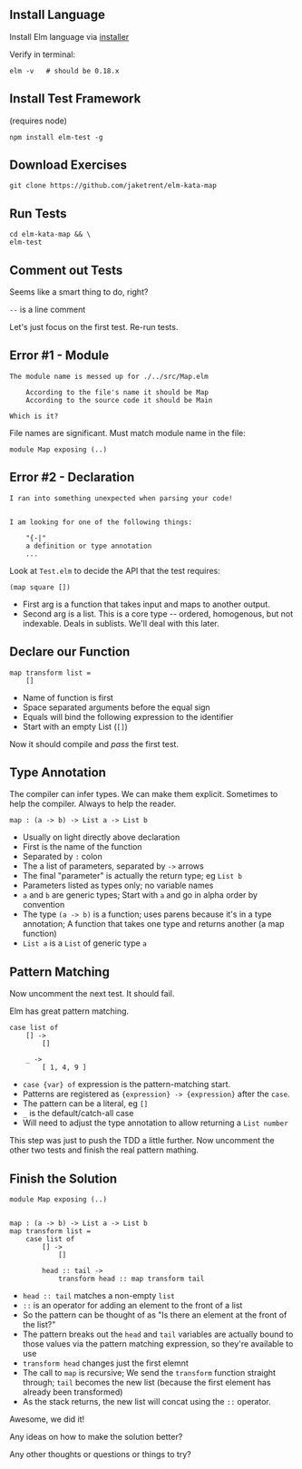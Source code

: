 ## Install Language

Install Elm language via [installer](https://guide.elm-lang.org/install.html)

Verify in terminal:

```
elm -v   # should be 0.18.x
```

## Install Test Framework

(requires node)

```
npm install elm-test -g
```

## Download Exercises

```
git clone https://github.com/jaketrent/elm-kata-map
```

## Run Tests

```
cd elm-kata-map && \
elm-test
```

## Comment out Tests

Seems like a smart thing to do, right?

`--` is a line comment

Let's just focus on the first test.  Re-run tests.

## Error #1 - Module

```
The module name is messed up for ./../src/Map.elm

    According to the file's name it should be Map
    According to the source code it should be Main

Which is it?
```

File names are significant.  Must match module name in the file:

```
module Map exposing (..)
```

## Error #2 - Declaration

```
I ran into something unexpected when parsing your code!


I am looking for one of the following things:

    "{-|"
    a definition or type annotation
    ...
```

Look at `Test.elm` to decide the API that the test requires:

```
(map square [])
```

- First arg is a function that takes input and maps to another output.
- Second arg is a list.  This is a core type -- ordered, homogenous, but not indexable.  Deals in sublists.  We'll deal with this later.

## Declare our Function

```
map transform list =
    []
```

- Name of function is first
- Space separated arguments before the equal sign
- Equals will bind the following expression to the identifier
- Start with an empty List (`[]`)

Now it should compile and *pass* the first test.

## Type Annotation

The compiler can infer types.  We can make them explicit.  Sometimes to help the compiler.  Always to help the reader.

```
map : (a -> b) -> List a -> List b
```

- Usually on light directly above declaration
- First is the name of the function
- Separated by `:` colon
- The a list of parameters, separated by `->` arrows
- The final "parameter" is actually the return type; eg `List b`
- Parameters listed as types only; no variable names
- `a` and `b` are generic types; Start with `a` and go in alpha order by convention
- The type `(a -> b)` is a function; uses parens because it's in a type annotation; A function that takes one type and returns another (a map function)
- `List a` is a `List` of generic type `a`

## Pattern Matching

Now uncomment the next test.  It should fail.

Elm has great pattern matching.

```
case list of
    [] ->
        []

    _ ->
        [ 1, 4, 9 ]
```

- `case {var} of` expression is the pattern-matching start.
- Patterns are registered as `{expression} -> {expression}` after the `case`.  
- The pattern can be a literal, eg `[]`
- `_` is the default/catch-all case
- Will need to adjust the type annotation to allow returning a `List number`

This step was just to push the TDD a little further.  Now uncomment the other two tests and finish the real pattern mathing.

## Finish the Solution

```
module Map exposing (..)


map : (a -> b) -> List a -> List b
map transform list =
    case list of
        [] ->
            []

        head :: tail ->
            transform head :: map transform tail
```

- `head :: tail` matches a non-empty `list`
- `::` is an operator for adding an element to the front of a list
- So the pattern can be thought of as "Is there an element at the front of the list?"
- The pattern breaks out the `head` and `tail` variables are actually bound to those values via the pattern matching expression, so they're available to use
- `transform head` changes just the first elemnt
- The call to `map` is recursive;  We send the `transform` function straight through; `tail` becomes the new list (because the first element has already been transformed)
- As the stack returns, the new list will concat using the `::` operator.

Awesome, we did it!  

Any ideas on how to make the solution better?  

Any other thoughts or questions or things to try?




